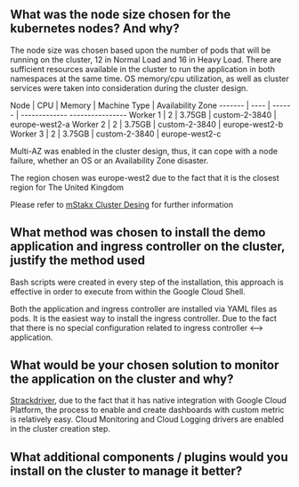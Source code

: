 
## What was the node size chosen for the kubernetes nodes? And why?

The node size was chosen based upon the number of pods that will be running on the cluster, 12 in Normal Load and 16 in Heavy Load.
There are sufficient resources available in the cluster to run the application in both namespaces at the same time.
OS memory/cpu utilization, as well as cluster services were taken into consideration during the cluster design.


Node     | CPU  | Memory | Machine Type  | Availability Zone
-------  | ---- | ------ | -------------   ----------------
Worker 1 | 2    | 3.75GB | custom-2-3840 | europe-west2-a 
Worker 2 | 2    | 3.75GB | custom-2-3840 | europe-west2-b 
Worker 3 | 2    | 3.75GB | custom-2-3840 | europe-west2-c 

Multi-AZ was enabled in the cluster design, thus, it can cope with a node failure, whether an OS or an Availability Zone disaster.

The region chosen was europe-west2 due to the fact that it is the closest region for The United Kingdom

Please refer to [mStakx Cluster Desing](mStack-cluster-cpu-memory-desing.xlsx) for further information 

## What method was chosen to install the demo application and ingress controller on the cluster, justify the method used

Bash scripts were created in every step of the installation, this approach is effective in order to execute from within the Google Cloud Shell.

Both the application and ingress controller are installed via YAML files as pods. It is the easiest way to install the ingress controller. Due to the fact that there is no special configuration related to ingress controller <--> application.

## What would be your chosen solution to monitor the application on the cluster and why?

[Strackdriver](https://app.google.stackdriver.com), due to the fact that it has native integration with Google Cloud Platform, the process to enable and create dashboards with custom metric is relatively easy. Cloud Monitoring and Cloud Logging drivers are enabled in the cluster creation step.

## What additional components / plugins would you install on the cluster to manage it better?


